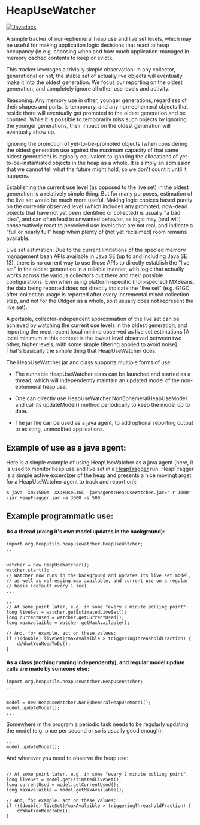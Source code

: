 HeapUseWatcher
===========
[![Javadocs](http://www.javadoc.io/badge/org.heaputils/HeapUseTracker.svg)](http://www.javadoc.io/doc/org.heaputils/HeapUseTracker)


A simple tracker of non-ephemeral heap use and live set levels, which may be useful
for making application logic decisions that react to heap occupancy (in e.g. choosing
when and how much application-managed in-memory cached contents to keep or evict).

This tracker leverages a trivially simple observation: In any collector, generational
or not, the stable set of actually live objects will eventually make it into the oldest
generation. We focus our reporting on the oldest generation, and completely ignore
all other use levels and activity.

Reasoning: Any memory use in other, younger generations, regardless of their shapes and
parts, is temporary, and any non-ephemeral objects that reside there will eventually get
promoted to the oldest generation and be counted. While it is possible to temporarily
miss such objects by ignoring the younger generations, their impact on the
oldest generation will eventually show up.

Ignoring the promotion of yet-to-be-promoted objects (when considering the oldest
generation use against the maximum capacity of that same oldest generation) is logically
equivalent to ignoring the allocations of yet-to-be-instantiated objects in the heap
as a whole. It is simply an admission that we cannot tell what the future might hold,
so we don't count it until it happens.

Establishing the current use level (as opposed to the live set) in the oldest
generation is a relatively simple thing. But for many purposes, estimation of the
live set would be much more useful. Making logic choices based purely on the
currently observed level (which includes any promoted, now-dead objects that have
not yet been identified or collected) is usually "a bad idea", and can often lead
to unwanted behavior, as logic may (and will) conservatively react to perceived
use levels that are not real, and indicate a "full or nearly full" heap when
plenty of (not yet reclaimed) room remains available.

Live set estimation:
Due to the current limitations of the spec'ed memory management bean APIs available
in Java SE (up to and including Java SE 13), there is no current way to use those
APIs to directly establish the "live set" in the oldest generation in a reliable
manner, with logic that actually works across the various collectors out there and
their possible configurations. Even when using platform-specific (non-spec'ed)
MXBeans, the data being reported does not directly indicate the "live set" (e.g.
G1GC after-collection usage is reported after every incremental mixed collection
step, and not for the Oldgen as a whole, so it usually does not represent the
live set).

A portable, collector-independent approximation of the live set can be achieved
by watching the current use levels in the oldest generation, and reporting the
most recent local minima observed as live set estimations [A local minimum in
this context is the lowest level observed between two other, higher levels, with
some simple filtering applied to avoid noise]. That's basically the simple thing
that HeapUseWatcher does.

The HeapUseWatcher jar and class supports multiple forms of use:

- The runnable HeapUseWatcher class can be
launched and started as a thread, which will independently
maintain an updated model of the non-ephemeral heap use.

- One can directly use HeapUseWatcher.NonEphemeralHeapUseModel
and call its updateModel() method periodically to keep the model
up to date.

- The jar file can be used as a java agent, to add optional
reporting output to existing, unmodified applications.

Example of use as a java agent:
----
Here is a simple example of using HeapUseWatcher as a java agent (here, it is
used to monitor heap use and live set in a 
[HeapFragger](https://github.com/giltene/HeapFragger) run. HeapFragger
is a simple active excercizer of the heap and presents a nice movingt
arget for a HeapUseWatcher agent to track and report on):

````
% java -Xmx1500m -XX:+UseG1GC -javaagent:HeapUseWatcher.jar="-r 1000" -jar HeapFragger.jar -a 3000 -s 500
````


Example programmatic use:
-----

#### As a thread (doing it's own model updates in the background):
````
import org.heaputils.heapusewatcher.HeapUseWatcher;
...
````

````

watcher = new HeapUseWatcher();
watcher.start();
// Watcher now runs in the background and updates its live set model,
// as well as refresging max available, and current use on a regular
// basis (default every 1 sec).
...
````

````
...
// At some point later, e.g. in some "every 2 minute polling point":
long liveSet = watcher.getEstimatedLiveSet();
long currentUsed = watcher.getCurrentUsed();
long maxAvalaible = watcher.getMaxAvailable();

// And, for example. act on these values:
if (((double) liveSet)/maxAvalaible > triggeringThreasholdFraction) {
    doWhatYouNeedToDo();
}
````

#### As a class (nothing running independently), and regular model update calls are made by someone else:

````
import org.heaputils.heapusewatcher.HeapUseWatcher;
...
````

````

model = new HeapUseWatcher.NonEphemeralHeapUseModel();
model.updateModel();
...
````

Somewhere in the program a periodic task needs to be regularly updating the model
(e.g. once per second or so is usually good enough):

````
...
model.updateModel();
````

And wherever you need to observe the heap use:
````
...
// At some point later, e.g. in some "every 2 minute polling point":
long liveSet = model.getEstimatedLiveSet();
long currentUsed = model.getCurrentUsed();
long maxAvalaible = model.getMaxAvailable();

// And, for example. act on these values:
if (((double) liveSet)/maxAvalaible > triggeringThreasholdFraction) {
    doWhatYouNeedToDo();
}
````